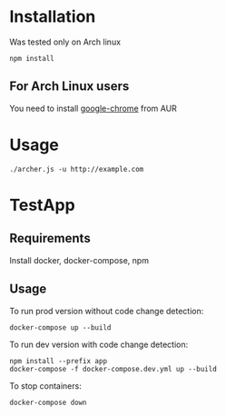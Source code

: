 # Installation

Was tested only on Arch linux

```
npm install
```

## For Arch Linux users

You need to install [google-chrome](https://aur.archlinux.org/packages/google-chrome/) from AUR

# Usage

```
./archer.js -u http://example.com
```

# TestApp


## Requirements

Install docker, docker-compose, npm

## Usage

To run prod version without code change detection:

```
docker-compose up --build
```

To run dev version with code change detection:

```
npm install --prefix app
docker-compose -f docker-compose.dev.yml up --build
```

To stop containers:

```
docker-compose down
```